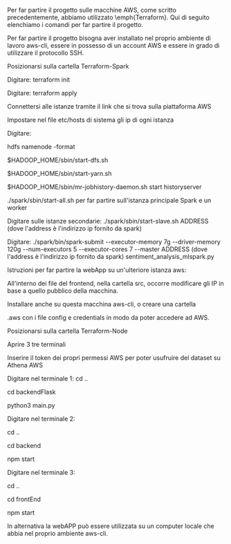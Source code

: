 Per far partire il progetto sulle macchine AWS, come scritto precedentemente, abbiamo utilizzato \emph{Terraform}. Qui di seguito elenchiamo i comandi per far partire il progetto.

Per far partire il progetto bisogna aver installato nel proprio ambiente di lavoro aws-cli, essere in possesso di un account AWS e essere in grado di utilizzare il protocollo SSH.

Posizionarsi sulla cartella Terraform-Spark

Digitare: terraform init

Digitare: terraform apply

Connettersi alle istanze tramite il link che si trova sulla piattaforma AWS

Impostare nel file etc/hosts di sistema gli ip di ogni istanza

Digitare: 

hdfs namenode -format

$HADOOP\_HOME/sbin/start-dfs.sh

$HADOOP\_HOME/sbin/start-yarn.sh

$HADOOP\_HOME/sbin/mr-jobhistory-daemon.sh start historyserver

./spark/sbin/start-all.sh per far partire sull'istanza principale Spark e un worker

Digitare sulle istanze secondarie: ./spark/sbin/start-slave.sh ADDRESS (dove l'address è l'indirizzo ip fornito da spark)

Digitare: ./spark/bin/spark-submit --executor-memory 7g --driver-memory 120g  --num-executors 5 --executor-cores 7  --master ADDRESS (dove l'address è l'indirizzo ip fornito da spark) sentiment_analysis_mlspark.py

Istruzioni per far partire la webApp su un'ulteriore istanza aws:

All'interno dei file del frontend, nella cartella src, occorre modificare gli IP in base a quello pubblico della macchina.

Installare anche su questa macchina aws-cli, o creare una cartella

.aws con i file config e credentials in modo da poter accedere ad AWS. 



Posizionarsi sulla cartella Terraform-Node

Aprire 3 tre terminali

Inserire il token dei propri permessi AWS per poter usufruire del dataset su Athena AWS

Digitare nel terminale 1:
 cd ..
 
 cd backendFlask

 python3 main.py

Digitare nel terminale 2:
 
 cd ..
 
 cd backend 

 npm start

Digitare nel terminale 3:
 
 cd ..
 
 cd frontEnd
 
 npm start


In alternativa la webAPP può essere utilizzata su un computer locale che abbia nel proprio ambiente aws-cli.
